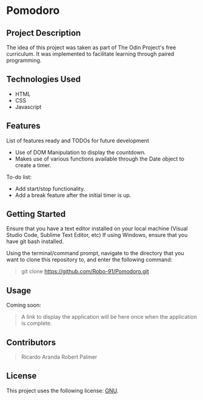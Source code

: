 # Pomodoro

## Project Description

The idea of this project was taken as part of The Odin Project's free curriculum. It was implemented to facilitate learning through paired programming.

## Technologies Used

* HTML
* CSS
* Javascript

## Features

List of features ready and TODOs for future development
* Use of DOM Manipulation to display the countdown.
* Makes use of various functions available through the Date object to create a timer.

To-do list:
* Add start/stop functionality.
* Add a break feature after the initial timer is up.

## Getting Started
   
Ensure that you have a text editor installed on your local machine (Visual Studio Code, Sublime Text Editor, etc)
If using Windows, ensure that you have git bash installed.

Using the terminal/command prompt, navigate to the directory that you want to clone this repository to, and enter the following command:
> git clone https://github.com/Robo-91/Pomodoro.git

## Usage

Coming soon:
> A link to display the application will be here once when the application is complete.

## Contributors

> Ricardo Aranda
> Robert Palmer

## License

This project uses the following license: [GNU](https://www.gnu.org/licenses/gpl-3.0.en.html).
